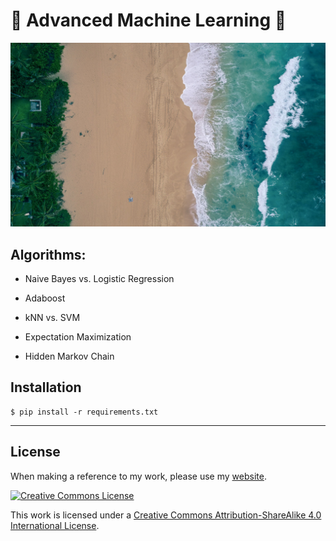 #  🌸 Advanced Machine Learning  🌸


![](IMG_0002.jpg)

## Algorithms:

* Naive Bayes vs. Logistic Regression

* Adaboost

* kNN vs. SVM

* Expectation Maximization

* Hidden Markov Chain


## Installation


```
$ pip install -r requirements.txt
```



----
## License

When making a reference to my work, please use my [website](http://bt3gl.github.io/index.html).

<a rel="license" href="http://creativecommons.org/licenses/by-sa/4.0/"><img alt="Creative Commons License" style="border-width:0" src="http://i.creativecommons.org/l/by-sa/4.0/88x31.png" /></a><br />

This work is licensed under a [Creative Commons Attribution-ShareAlike 4.0 International License](http://creativecommons.org/licenses/by-sa/4.0/).
